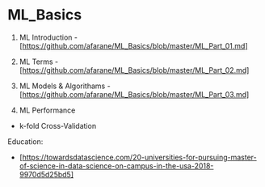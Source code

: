 # ML_Basics

01. ML Introduction - [https://github.com/afarane/ML_Basics/blob/master/ML_Part_01.md]
02. ML Terms - [https://github.com/afarane/ML_Basics/blob/master/ML_Part_02.md]
03. ML Models & Algorithams - [https://github.com/afarane/ML_Basics/blob/master/ML_Part_03.md]

04. ML Performance 
- k-fold Cross-Validation


Education:

- [https://towardsdatascience.com/20-universities-for-pursuing-master-of-science-in-data-science-on-campus-in-the-usa-2018-9970d5d25bd5]
